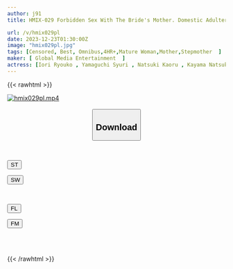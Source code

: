 ```yaml
---
author: j91
title: HMIX-029 Forbidden Sex With The Bride's Mother. Domestic Adultery With The Sexy Mother-in-law Who Is More Mature Than The Wife. 20 People, 4 Hours.

url: /v/hmix029pl
date: 2023-12-23T01:30:00Z
image: "hmix029pl.jpg"
tags: [Censored, Best, Omnibus,4HR+,Mature Woman,Mother,Stepmother	]
maker: [ Global Media Entertainment  ]
actress: [Iori Ryouko , Yamaguchi Syuri , Natsuki Kaoru , Kayama Natsuko , Kashiwagi Maiko , Okae Rin Fukutomi Ryou , Kobayashi Marika , Saionji Mio , Wakatsuki Megumi ]
---
```



{{< rawhtml >}}

<div class="video" data-videoid="xg8xQgk20JikO8j">
    <a href="javascript:;">
        <img src="/v/hmix029pl/hmix029pl.jpg" width="WIDTH" height="HEIGHT" alt="hmix029pl.mp4" loading="lazy">
    </a>
</div>

<script type="text/javascript" src="https://j91.asia/asset/on-demand-st.js"></script>

<br>
  <link rel="stylesheet" href="https://j91.asia/asset/bs5.css">
  
  <center>
  <button class="btn btn-primary" type="button" data-bs-toggle="collapse" data-bs-target=".multi-collapse" aria-expanded="false" aria-controls="multiCollapseExample1 multiCollapseExample2"><h2>Download</h2></button></center>
</p>
<div class="row">
  <div class="col">
    <div class="collapse multi-collapse" id="multiCollapseExample1">
      <div class="card card-body">
	      	      <br>
<div class="buttons">  
<p><a href="https://streamtape.to/v/xg8xQgk20JikO8j" target="_blank"><button class="btn-hover color-3"><i class="fa fa-download"></i> ST</button></a></p>
<p><a href="https://flaswish.com/ofukcgx2498f" target="_blank"><button class="btn-hover color-2"><i class="fa fa-download"></i> SW</button></a></p></div>
    </div>
  </div>
</div>
  <div class="col">
    <div class="collapse multi-collapse" id="multiCollapseExample2">
      <div class="card card-body">
	      <br>
<div class="buttons">
<p><a href="javascript:;" target="_blank"><button class="btn-hover color-9"><i class="fa fa-download"></i> FL</button></a></p>
<p><a href="javascript:;" target="_blank"><button class="btn-hover color-8"><i class="fa fa-download"></i> FM</button></a></p></div>
<br><br>
      </div>
    </div>
  </div>
</div>

{{< /rawhtml >}}